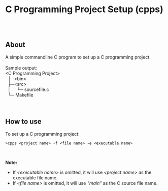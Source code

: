 # C Programming Project Setup (cpps)
<br><br>

## About
A simple commandline C program to set up a C programming project.<br>
<br>
Sample output:<br>
\<C Programming Project\><br>
&nbsp;&nbsp;├─\<bin\><br>
&nbsp;&nbsp;├─\<src\><br>
&nbsp;&nbsp;│&nbsp;&nbsp;&nbsp;&nbsp;&nbsp;└─ sourcefile.c<br>
&nbsp;&nbsp;└─ Makefile<br>
<br><br>

## How to use
To set up a C programming project:<br>

```
>cpps <project name> -f <file name> -e <executable name>
```
<br>

**Note:**<br>
* If *\<executable name\>* is omitted, it will use *\<project name\>* as the executable file name.<br>
* If *\<file name\>* is omitted, it will use *\"main\"* as the C source file name.<br>
<br><br>


	